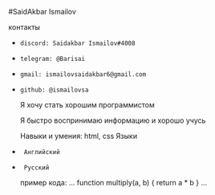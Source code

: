 #SaidAkbar Ismailov

   контакты
-     discord: Saidakbar Ismailov#4008
-     telegram: @Barisai
-     gmail: ismailovsaidakbar6@gmail.com
-     github: @ismailovsa
 
   Я хочу стать хорошим программистом

    Я быстро воспринимаю информацию и хорошо учусь

   Навыки и умения:
    html,
    css
  Языки
-      Английский
-      Русский
  пример кода:
...
function multiply(a, b) {
    return a * b
}
...
